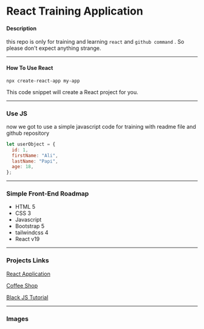 # React Training Application

#### Description

this repo is only for training and learning `react` and `github command` . So please don't expect anything strange.

---

#### How To Use React

```
npx create-react-app my-app
```

This code snippet will create a React project for you.

---

### Use JS

now we got to use a simple javascript code for training with readme file and github repository

```javascript
let userObject = {
  id: 1,
  firstName: "Ali",
  lastName: "Papi",
  age: 18,
};
```

---

### Simple Front-End Roadmap

- HTML 5
- CSS 3
- Javascript
- Bootstrap 5
- tailwindcss 4
- React v19

---

### Projects Links

[React Application]('https://github.com/disayres/react-app.git')

[Coffee Shop]('https://github.com/disayres/Coofee-Shop')

[Black JS Tutorial]("https://sabzlearn.ir/course/black-js/")

---

### Images
